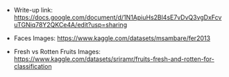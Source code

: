 - Write-up link: https://docs.google.com/document/d/1N1ApiuHs2Bl4sE7vDvQ3vgDxFcvuTGNiq78Y2QKCe4A/edit?usp=sharing

- Faces Images: https://www.kaggle.com/datasets/msambare/fer2013

- Fresh vs Rotten Fruits Images: https://www.kaggle.com/datasets/sriramr/fruits-fresh-and-rotten-for-classification
